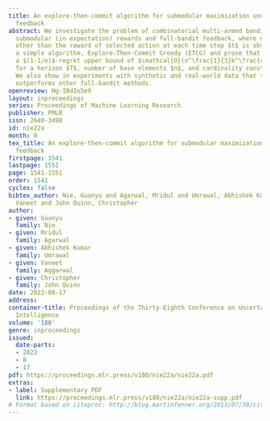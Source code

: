```yaml
---
title: An explore-then-commit algorithm for submodular maximization under full-bandit
  feedback
abstract: We investigate the problem of combinatorial multi-armed bandits with stochastic
  submodular (in expectation) rewards and full-bandit feedback, where no extra information
  other than the reward of selected action at each time step $t$ is observed. We propose
  a simple algorithm, Explore-Then-Commit Greedy (ETCG) and prove that it achieves
  a $(1-1/e)$-regret upper bound of $\mathcal{O}(n^\frac{1}{3}k^\frac{4}{3}T^\frac{2}{3}\log(T)^\frac{1}{2})$
  for a horizon $T$, number of base elements $n$, and cardinality constraint $k$.
  We also show in experiments with synthetic and real-world data that the ETCG empirically
  outperforms other full-bandit methods.
openreview: Hg-IBdIo5e9
layout: inproceedings
series: Proceedings of Machine Learning Research
publisher: PMLR
issn: 2640-3498
id: nie22a
month: 0
tex_title: An explore-then-commit algorithm for submodular maximization under full-bandit
  feedback
firstpage: 1541
lastpage: 1551
page: 1541-1551
order: 1541
cycles: false
bibtex_author: Nie, Guanyu and Agarwal, Mridul and Umrawal, Abhishek Kumar and Aggarwal,
  Vaneet and John Quinn, Christopher
author:
- given: Guanyu
  family: Nie
- given: Mridul
  family: Agarwal
- given: Abhishek Kumar
  family: Umrawal
- given: Vaneet
  family: Aggarwal
- given: Christopher
  family: John Quinn
date: 2022-08-17
address:
container-title: Proceedings of the Thirty-Eighth Conference on Uncertainty in Artificial
  Intelligence
volume: '180'
genre: inproceedings
issued:
  date-parts:
  - 2022
  - 8
  - 17
pdf: https://proceedings.mlr.press/v180/nie22a/nie22a.pdf
extras:
- label: Supplementary PDF
  link: https://proceedings.mlr.press/v180/nie22a/nie22a-supp.pdf
# Format based on citeproc: http://blog.martinfenner.org/2013/07/30/citeproc-yaml-for-bibliographies/
---
```

